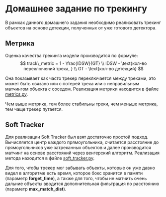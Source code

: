 # Домашнее задание по трекингу
В рамках данного домашнего задания необходимо реализовать трекинг объектов на основе детекции, полученных от уже готового детектора.

## Метрика
Оценка качества трекинга модели производится по формуле:
$$
    track\_metric = 1 - \frac{IDSW}{GT}
    \\ IDSW - \text{кол-во переключений трека, }
    \\ GT - \text{кол-во детекций}
$$

Она показывает как часто трекер переключается между треками, это может быть связано или с потерей трека или с неправильным матчингом объекта с соседом. Реализация метрики находится в файле [metrics.py](metrics.py).

Чем выше метрика, тем более стабильны треки, чем меньше метрика, тем чаще трекер путается.

## Soft Tracker
Для реализации Soft Tracker был взят достаточно простой подход. Вычисляется центр каждого прямоугольника, считается расстояние до прямоугольников уже затреканных объектов и далее производится матчинг на основе расстояний через венгерский алгоритм. Реализация метода находится в файле [soft_tracker.py](soft_tracker.py).

Для того, чтобы трекер мог забывать объекты, которые он уже давно видел в алгоритме есть время, которое бокс хранится в памяти (параметр **forget_time**), а также для того, чтобы не матчить очень дальние объекты вводится дополнительная фильтрация по расстоянию (параметр **max_match_dist**).
